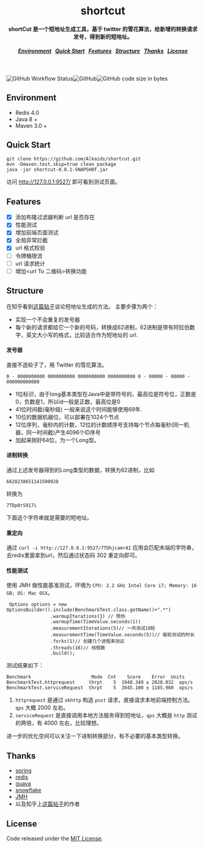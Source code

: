 <h1 align="center">
  <br>
  shortcut
  <h4 align="center">
shortCut 是一个短地址生成工具，基于 twitter 的雪花算法，给新增的转换请求发号，得到新的短地址。
  </h4>
  <h5 align="center">
<a href="#Environment">Environment</a>&nbsp;&nbsp;
<a href="#Quick Start">Quick Start</a>&nbsp;&nbsp;
<a href="#Features">Features</a>&nbsp;&nbsp;
<a href="#Structure">Structure</a>&nbsp;&nbsp;
<a href="#Thanks">Thanks</a>&nbsp;&nbsp;
<a href="#License">License</a>
</h5>
  <br>
</h1>

![GitHub Workflow Status](https://img.shields.io/github/workflow/status/Alkaids/shortcut/build)![GitHub](https://img.shields.io/github/license/Alkaids/shortcut)![GitHub code size in bytes](https://img.shields.io/github/languages/code-size/alkaids/shortcut)

## Environment

* Redis 4.0
* Java 8 +
* Maven 3.0 +


## Quick Start

```
git clone https://github.com/Alkaids/shortcut.git
mvn -Dmaven.test.skip=true clean package
java -jar shortcut-0.0.1-SNAPSHOT.jar
```

访问 http://127.0.0.1:9527/ 即可看到测试页面。

## Features

- [X] 添加布隆过滤器判断 url 是否存在
- [X] 性能测试
- [X] 增加前端页面测试
- [X] 全局异常拦截
- [X] url 格式校验
- [ ] 令牌桶限流
- [ ] url 请求统计
- [ ] 增加<url To 二维码>转换功能

## Structure

在知乎看到[这篇贴子](https://www.zhihu.com/question/29270034/answer/46446911)谈论短地址生成的方法。
主要步骤为两个：

* 实现一个不会重复的发号器
* 每个新的请求都给它一个新的号码，转换成62进制，62进制是带有阿拉伯数字，英文大小写的格式，比较适合作为短地址的 url.

#### 发号器
直接不造轮子了，用 Twitter 的雪花算法。

```
0 - 0000000000 0000000000 0000000000 0000000000 0 - 00000 - 00000 - 000000000000 
```

 * 1位标识，由于long基本类型在Java中是带符号的，最高位是符号位，正数是0，负数是1，所以id一般是正数，最高位是0
 * 41位时间截(毫秒级) 一般来说这个时间能够使用69年.
 * 10位的数据机器位，可以部署在1024个节点
 * 12位序列，毫秒内的计数，12位的计数顺序号支持每个节点每毫秒(同一机器，同一时间截)产生4096个ID序号
 * 加起来刚好64位，为一个Long型。

#### 进制转换
通过上述发号器得到的Long类型的数据，转换为62进制，比如

```
6628238651141500928
```

转换为

```
7TDp0rS917i
```

下面这个字符串就是需要的短地址。

#### 重定向

通过 ` curl -i http://127.0.0.1:9527/7TDhjcamrAI ` 应用会匹配末端的字符串，去redis里面拿到url，然后通过状态码 302 重定向即可。

#### 性能测试

使用 JMH 做性能基准测试，环境为 `CPU: 2.2 GHz Intel Core i7; Memory: 16 GB; OS: Mac OSX`。
```
 Options options = new OptionsBuilder().include(BenchmarkTest.class.getName()+".*")
                .warmupIterations(1) // 预热
                .warmupTime(TimeValue.seconds(1))
                .measurementIterations(5)// 一共测试10轮
                .measurementTime(TimeValue.seconds(5))// 每轮测试的时长
                .forks(1)// 创建几个进程来测试
                .threads(16)// 线程数
                .build();
```
测试结果如下：
```
Benchmark                      Mode  Cnt    Score    Error  Units
BenchmarkTest.httprequest     thrpt    5  1948.349 ± 2028.032  ops/s
BenchmarkTest.serviceRequest  thrpt    5  3945.100 ± 1185.980  ops/s
```
1. `httprequest` 是通过 `okhttp` 构造 `post` 请求，直接请求本地前端控制方法。`qps` 大概 2000 左右。
2. `serviceRequest` 是直接调用本地方法服务得到短地址，`qps` 大概是 `http` 测试的两倍，有 4000 左右，比较理想。

进一步的优化空间可以关注一下进制转换部分，有不必要的基本类型转换。

## Thanks

* [spring](https://spring.io/)
* [redis](https://redis.io/)
* [guava](https://github.com/google/guava)
* [snowflake](https://developer.twitter.com/en/docs/basics/twitter-ids)
* [JMH](http://openjdk.java.net/projects/code-tools/jmh/)
* 以及知乎上[这篇帖子](https://www.zhihu.com/question/29270034/answer/46446911)的作者


## License

Code released under the [MIT License](https://github.com/Alkaids/shortcut/blob/master/LICENSE).